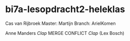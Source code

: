 # bi7a-lesopdracht2-heleklas
Cas van Rijbroek
Master: Martijn
Branch: ArielKomen

Anne Manders
*Clap* MERGE CONFLICT *Clap* (Lex Bosch)
